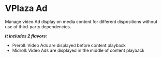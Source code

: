 # VPlaza Ad

Manage video Ad display on media content for different dispositions without use of third-party dependencies.

***It includes 2 flavors:***
- Preroll: Video Ads are displayed before content playback 
- Midroll: Video Ads are displayed in the middle of content playback